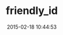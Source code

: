 ---
layout: post
title:  "friendly_id"
repo:   "norman/friendly_id"
date:   2015-02-18 10:44:53
gemurl: http://github.com/norman/friendly_id
---